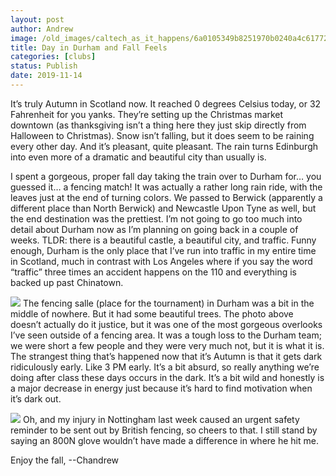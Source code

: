 ```yaml
---
layout: post
author: Andrew
image: /old_images/caltech_as_it_happens/6a0105349b8251970b0240a4c61772200d.jpg
title: Day in Durham and Fall Feels
categories: [clubs]
status: Publish
date: 2019-11-14
---
```


It’s truly Autumn in Scotland now. It reached 0 degrees Celsius today, or 32 Fahrenheit for you yanks. They’re setting up the Christmas market downtown (as thanksgiving isn’t a thing here they just skip directly from Halloween to Christmas). Snow isn’t falling, but it does seem to be raining every other day. And it’s pleasant, quite pleasant. The rain turns Edinburgh into even more of a dramatic and beautiful city than usually is.

I spent a gorgeous, proper fall day taking the train over to Durham for… you guessed it… a fencing match! It was actually a rather long rain ride, with the leaves just at the end of turning colors. We passed to Berwick (apparently a different place than North Berwick) and Newcastle Upon Tyne as well, but the end destination was the prettiest. I’m not going to go too much into detail about Durham now as I’m planning on going back in a couple of weeks. TLDR: there is a beautiful castle, a beautiful city, and traffic. Funny enough, Durham is the only place that I’ve run into traffic in my entire time in Scotland, much in contrast with Los Angeles where if you say the word “traffic” three times an accident happens on the 110 and everything is backed up past Chinatown.


![](/old_images/caltech_as_it_happens/6a0105349b8251970b0240a49ce042200c.jpg)
The fencing salle (place for the tournament) in Durham was a bit in the middle of nowhere. But it had some beautiful trees. The photo above doesn’t actually do it justice, but it was one of the most gorgeous overlooks I’ve seen outside of a fencing area. It was a tough loss to the Durham team; we were short a few people and they were very much not, but it is what it is. The strangest thing that’s happened now that it’s Autumn is that it gets dark ridiculously early. Like 3 PM early. It’s a bit absurd, so really anything we’re doing after class these days occurs in the dark. It’s a bit wild and honestly is a major decrease in energy just because it’s hard to find motivation when it’s dark out.


![](/old_images/caltech_as_it_happens/6a0105349b8251970b0240a49ce048200c.png)
Oh, and my injury in Nottingham last week caused an urgent safety reminder to be sent out by British fencing, so cheers to that. I still stand by saying an 800N glove wouldn’t have made a difference in where he hit me.

Enjoy the fall,
--Chandrew
